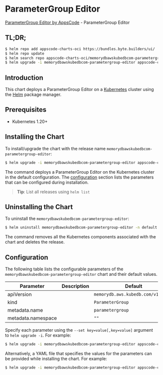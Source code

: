 # ParameterGroup Editor

[ParameterGroup Editor by AppsCode](https://appscode.com) - ParameterGroup Editor

## TL;DR;

```bash
$ helm repo add appscode-charts-oci https://bundles.byte.builders/ui/
$ helm repo update
$ helm search repo appscode-charts-oci/memorydbawskubedbcom-parametergroup-editor --version=v0.5.0
$ helm upgrade -i memorydbawskubedbcom-parametergroup-editor appscode-charts-oci/memorydbawskubedbcom-parametergroup-editor -n default --create-namespace --version=v0.5.0
```

## Introduction

This chart deploys a ParameterGroup Editor on a [Kubernetes](http://kubernetes.io) cluster using the [Helm](https://helm.sh) package manager.

## Prerequisites

- Kubernetes 1.20+

## Installing the Chart

To install/upgrade the chart with the release name `memorydbawskubedbcom-parametergroup-editor`:

```bash
$ helm upgrade -i memorydbawskubedbcom-parametergroup-editor appscode-charts-oci/memorydbawskubedbcom-parametergroup-editor -n default --create-namespace --version=v0.5.0
```

The command deploys a ParameterGroup Editor on the Kubernetes cluster in the default configuration. The [configuration](#configuration) section lists the parameters that can be configured during installation.

> **Tip**: List all releases using `helm list`

## Uninstalling the Chart

To uninstall the `memorydbawskubedbcom-parametergroup-editor`:

```bash
$ helm uninstall memorydbawskubedbcom-parametergroup-editor -n default
```

The command removes all the Kubernetes components associated with the chart and deletes the release.

## Configuration

The following table lists the configurable parameters of the `memorydbawskubedbcom-parametergroup-editor` chart and their default values.

|     Parameter      | Description |                    Default                    |
|--------------------|-------------|-----------------------------------------------|
| apiVersion         |             | <code>memorydb.aws.kubedb.com/v1alpha1</code> |
| kind               |             | <code>ParameterGroup</code>                   |
| metadata.name      |             | <code>parametergroup</code>                   |
| metadata.namespace |             | <code>""</code>                               |


Specify each parameter using the `--set key=value[,key=value]` argument to `helm upgrade -i`. For example:

```bash
$ helm upgrade -i memorydbawskubedbcom-parametergroup-editor appscode-charts-oci/memorydbawskubedbcom-parametergroup-editor -n default --create-namespace --version=v0.5.0 --set apiVersion=memorydb.aws.kubedb.com/v1alpha1
```

Alternatively, a YAML file that specifies the values for the parameters can be provided while
installing the chart. For example:

```bash
$ helm upgrade -i memorydbawskubedbcom-parametergroup-editor appscode-charts-oci/memorydbawskubedbcom-parametergroup-editor -n default --create-namespace --version=v0.5.0 --values values.yaml
```
